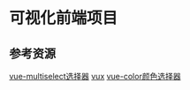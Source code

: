 # 可视化前端项目

## 参考资源

[vue-multiselect选择器](https://vue-multiselect.js.org/#sub-getting-started)
[vux](https://vux.li/#/)
[vue-color颜色选择器](https://github.com/xiaokaike/vue-color)